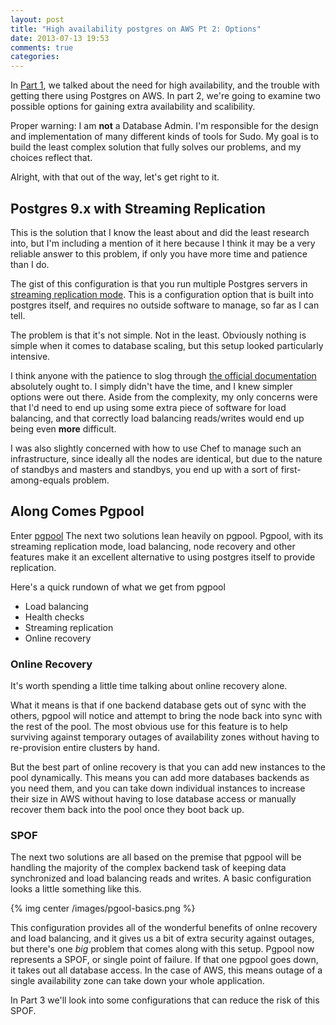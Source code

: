 ```yaml
---
layout: post
title: "High availability postgres on AWS Pt 2: Options"
date: 2013-07-13 19:53
comments: true
categories: 
---
```


In [Part 1](/blog/2013/06/30/high-availability-postgres-on-aws/), we talked
about the need for high availability, and the trouble with getting there using
Postgres on AWS. In part 2, we're going to examine two possible options for
gaining extra availability and scalibility.

Proper warning: I am **not** a Database Admin. I'm responsible for the design
and implementation of many different kinds of tools for Sudo. My goal is to
build the least complex solution that fully solves our problems, and my choices
reflect that. 

Alright, with that out of the way, let's get right to it.

## Postgres 9.x with Streaming Replication

This is the solution that I know the least about and did the least research
into, but I'm including a mention of it here because I think it may be a very
reliable answer to this problem, if only you have more time and patience than I
do. 

The gist of this configuration is that you run multiple Postgres servers in
[streaming replication mode](https://wiki.postgresql.org/wiki/Streaming_Replication).
This is a configuration option that is built into postgres itself, and requires
no outside software to manage, so far as I can tell. 

The problem is that it's not simple. Not in the least. Obviously nothing is
simple when it comes to database scaling, but this setup looked particularly
intensive. 

I think anyone with the patience to slog through 
[the official documentation](http://www.postgresql.org/docs/9.0/static/high-availability.html)
absolutely ought to. I simply didn't have the time, and I knew simpler options
were out there. Aside from the complexity, my only concerns were that I'd need
to end up using some extra piece of software for load balancing, and that
correctly load balancing reads/writes would end up being even **more**
difficult. 

I was also slightly concerned with how to use Chef to manage such an
infrastructure, since ideally all the nodes are identical, but due to the nature
of standbys and masters and standbys, you end up with a sort of
first-among-equals problem.

## Along Comes Pgpool

Enter [pgpool](http://www.pgpool.net/mediawiki/index.php/Main_Page)
The next two solutions lean heavily on pgpool. Pgpool, with its streaming
replication mode, load balancing, node recovery and other features make it an
excellent alternative to using postgres itself to provide replication. 

Here's a quick rundown of what we get from pgpool

- Load balancing
- Health checks
- Streaming replication
- Online recovery

### Online Recovery

It's worth spending a little time talking about online recovery alone.

What it means is that if one backend database gets out of sync with the others, 
pgpool will notice and attempt to bring the node back into sync with the rest of
the pool. The most obvious use for this feature is to help surviving against 
temporary outages of availability zones without having to re-provision entire 
clusters by hand. 

But the best part of online recovery is that you can add new instances to the
pool dynamically. This means you can add more databases backends as you need
them, and you can take down individual instances to increase their size in AWS
without having to lose database access or manually recover them back into the 
pool once they boot back up. 

### SPOF

The next two solutions are all based on the premise that pgpool will be handling
the majority of the complex backend task of keeping data synchronized and load
balancing reads and writes. A basic configuration looks a little something like
this.

{% img center /images/pgool-basics.png  %}

This configuration provides all of the wonderful benefits of onlne recovery and
load balancing, and it gives us a bit of extra security against outages, but
there's one *big* problem that comes along with this setup. Pgpool now 
represents a SPOF, or single point of failure. If that one pgpool goes down, it 
takes out all database access. In the case of AWS, this means outage of a single
availability zone can take down your whole application.

In Part 3 we'll look into some configurations that can reduce the risk of this
SPOF. 
